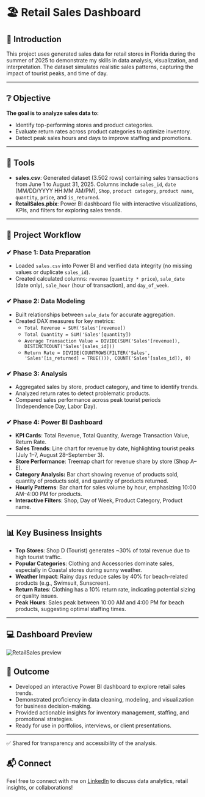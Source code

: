 # 🏖️ Retail Sales Dashboard

## 📝 Introduction
This project uses generated sales data for retail stores in Florida during the summer of 2025 to demonstrate my skills in data analysis, visualization, and interpretation. The dataset simulates realistic sales patterns, capturing the impact of tourist peaks, and time of day.

---
## ❔ Objective
**The goal is to analyze sales data to:**
- Identify top-performing stores and product categories.
- Evaluate return rates across product categories to optimize inventory.
- Detect peak sales hours and days to improve staffing and promotions.

---
## 💼 Tools
- **sales.csv**: Generated dataset (3.502 rows) containing sales transactions from June 1 to August 31, 2025. Columns include `sales_id`, `date` (MM/DD/YYYY HH:MM AM/PM), `Shop`, `product category`, `product name`, `quantity`, `price`, and `is_returned`.
- **RetailSales.pbix**: Power BI dashboard file with interactive visualizations, KPIs, and filters for exploring sales trends.

---
## 🚀 Project Workflow

### ✔ Phase 1: Data Preparation
- Loaded `sales.csv` into Power BI and verified data integrity (no missing values or duplicate `sales_id`).
- Created calculated columns: `revenue` (`quantity * price`), `sale_date` (date only), `sale_hour` (hour of transaction), and `day_of_week`.

### ✔ Phase 2: Data Modeling
- Built relationships between `sale_date` for accurate aggregation.
- Created DAX measures for key metrics:
  - `Total Revenue = SUM('Sales'[revenue])`
  - `Total Quantity = SUM('Sales'[quantity])`
  - `Average Transaction Value = DIVIDE(SUM('Sales'[revenue]), DISTINCTCOUNT('Sales'[sales_id]))`
  - `Return Rate = DIVIDE(COUNTROWS(FILTER('Sales', 'Sales'[is_returned] = TRUE())), COUNT('Sales'[sales_id]), 0)`

### ✔ Phase 3: Analysis
- Aggregated sales by store, product category, and time to identify trends.
- Analyzed return rates to detect problematic products.
- Compared sales performance across peak tourist periods (Independence Day, Labor Day).

### ✔ Phase 4: Power BI Dashboard
- **KPI Cards**: Total Revenue, Total Quantity, Average Transaction Value, Return Rate.
- **Sales Trends**: Line chart for revenue by date, highlighting tourist peaks (July 1–7, August 28–September 3).
- **Store Performance**: Treemap chart for revenue share by store (Shop A–E).
- **Category Analysis:** Bar chart showing revenue of products sold, quantity of products sold, and quantity of products returned.
- **Hourly Patterns**: Bar chart for sales volume by hour, emphasizing 10:00 AM–4:00 PM for products.
- **Interactive Filters**: Shop, Day of Week, Product Category, Product name.

---
## 📊 Key Business Insights
- **Top Stores**: Shop D (Tourist) generates ~30% of total revenue due to high tourist traffic.
- **Popular Categories**: Clothing and Accessories dominate sales, especially in Coastal stores during sunny weather.
- **Weather Impact**: Rainy days reduce sales by 40% for beach-related products (e.g., Swimsuit, Sunscreen).
- **Return Rates**: Clothing has a 10% return rate, indicating potential sizing or quality issues.
- **Peak Hours**: Sales peak between 10:00 AM and 4:00 PM for beach products, suggesting optimal staffing times.

---
## 💻 Dashboard Preview
![RetailSales preview](https://github.com/user-attachments/assets/6c867a5e-1ad5-4e45-a1e0-12cea869c2ae)

## 🔎 Outcome
- Developed an interactive Power BI dashboard to explore retail sales trends.
- Demonstrated proficiency in data cleaning, modeling, and visualization for business decision-making.
- Provided actionable insights for inventory management, staffing, and promotional strategies.
- Ready for use in portfolios, interviews, or client presentations.

---

✅ Shared for transparency and accessibility of the analysis.
## 📬 Connect
Feel free to connect with me on [LinkedIn](https://www.linkedin.com/in/enikstas/) to discuss data analytics, retail insights, or collaborations!
